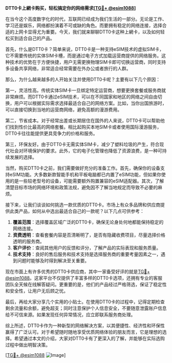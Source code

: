 **DTT0卡上網卡购买，轻松搞定你的网络需求[[TG💪+ @esim1088](https://t.me/s/esim1088)]**

在当今这个高度数字化的时代，互联网已经成为我们生活的一部分。无论是工作、学习还是娱乐，网络都扮演着不可或缺的角色。而要拥有稳定的网络连接，选择合适的上网卡显得尤为重要。今天，我们就来聊聊DTT0卡这种上網卡，以及如何轻松买到适合自己的产品。

首先，什么是DTT0卡？简单来说，DTT0卡是一种支持eSIM技术的虚拟SIM卡，它不需要传统的实体SIM卡槽，而是通过电子方式加载运营商提供的网络服务。这种技术的优势在于方便快捷，用户无需更换物理SIM卡即可切换运营商，同时支持多设备共享网络，非常适合经常需要在外办公或者旅行的人群。

那么，为什么越来越多的人开始关注并使用DTT0卡呢？主要有以下几个原因：

第一，灵活性高。传统实体SIM卡一旦绑定特定运营商，想要更换套餐或服务商就非常麻烦。而DTT0卡通过eSIM技术，可以在不同国家和地区的网络之间自由切换，用户可以根据实际需求选择最适合自己的网络方案。比如，当你出国旅游时，可以直接切换到当地的运营商网络，避免高额的漫游费用。

第二，节省成本。对于经常出差或长期居住在国外的人来说，DTT0卡可以帮助他们找到性价比最高的网络套餐。相比起购买本地SIM卡或者使用国际漫游服务，DTT0卡往往能提供更具竞争力的价格和服务。

第三，环保友好。由于DTT0卡无需实体SIM卡，减少了塑料垃圾的产生，符合现代社会对环境保护的要求。此外，它的电子化管理也降低了资源浪费，是一种可持续发展的选择。

当然，购买DTT0卡之前，我们需要做好充分的准备工作。首先，确保你的设备支持eSIM功能。大多数新款智能手机和平板电脑都已内置了eSIM功能，但如果你使用的是一些较老型号的设备，可能需要额外购置兼容的eSIM适配器。其次，了解清楚目标市场的网络环境和政策法规，避免因不了解当地规定而导致不必要的麻烦。

接下来，让我们谈谈如何挑选一款优质的DTT0卡。市场上有众多品牌和供应商提供此类产品，如何从中选出最适合自己的一款呢？以下几点可供参考：

1. **覆盖范围**：选择覆盖区域广泛的DTT0卡，确保无论身处何地都能保持稳定的网络连接。
2. **资费透明**：查看套餐内容是否清晰明了，是否有隐藏收费项目，尽量选择价格透明的服务商。
3. **客户评价**：查阅其他用户的反馈和评分，了解产品的实际表现和服务质量。
4. **技术支持**：良好的售后服务和技术支持是选择服务商的重要考量因素之一，遇到问题时能够及时得到解决至关重要。

现在市面上有许多优秀的DTT0卡供应商，其中一家备受好评的就是[TG💪+ @esim1088](https://t.me/s/esim1088)。这家平台不仅提供了丰富多样的DTT0卡选项，还拥有专业的客服团队全天候在线解答疑问。更重要的是，他们的产品经过严格筛选，保证了稳定性和安全性，让用户无后顾之忧。

最后，再给大家分享几个实用的小贴士。在使用DTT0卡的过程中，记得定期检查剩余流量和余额，避免超支；同时注意保护个人信息安全，不要随意泄露账户信息给不可信来源。如果发现任何异常情况，应立即联系服务商处理。

综上所述，DTT0卡作为一种新型的网络解决方案，以其便捷性、经济性和环保性赢得了广泛认可。对于希望随时随地享受优质网络体验的朋友而言，它是理想的选择。希望通过本文的介绍，大家对DTT0卡有了更深入的了解，并能够在实际选购过程中做出明智决策。

[[TG💪+ @esim1088](https://t.me/s/esim1088) ![Image](https://i.postimg.cc/4NQfJmqS/Snipaste-2025-05-13-00-14-12.png)]